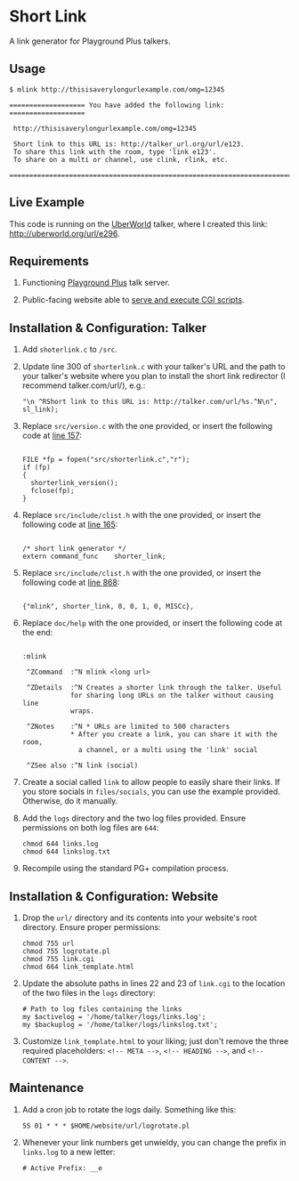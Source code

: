 # Short Link
A link generator for Playground Plus talkers.

## Usage

```
$ mlink http://thisisaverylongurlexample.com/omg=12345

=================== You have added the following link:  ===================

 http://thisisaverylongurlexample.com/omg=12345

 Short link to this URL is: http://talker_url.org/url/e123.
 To share this link with the room, type 'link e123'.
 To share on a multi or channel, use clink, rlink, etc.
   
===========================================================================
````

## Live Example
This code is running on the [UberWorld](http://uberworld.org) talker, where I created this link: http://uberworld.org/url/e296.

## Requirements

1. Functioning [Playground Plus](https://github.com/talkers/pgplus) talk server.

1. Public-facing website able to [serve and execute CGI scripts](https://www.techrepublic.com/blog/diy-it-guy/diy-enable-cgi-on-your-apache-server/).

## Installation & Configuration: Talker

1. Add `shoterlink.c` to `/src`.

1. Update line 300 of `shorterlink.c` with your talker's URL and the path to your talker's website where you plan to install the short link redirector (I recommend talker.com/url/), e.g.:

    ```
    "\n ^RShort link to this URL is: http://talker.com/url/%s.^N\n", sl_link);
    ```

1. Replace `src/version.c` with the one provided, or insert the following code at [line 157](https://github.com/talkers/pgplus/blob/master/src/version.c#L157):

    ```

    FILE *fp = fopen("src/shorterlink.c","r");
    if (fp)
    {
      shorterlink_version();
      fclose(fp);
    }

    ```

1. Replace `src/include/clist.h` with the one provided, or insert the following code at [line 165](https://github.com/talkers/pgplus/blob/master/src/include/clist.h#L165):

    ```

    /* short link generator */
    extern command_func    shorter_link;

    ```

1. Replace `src/include/clist.h` with the one provided, or insert the following code at [line 868](https://github.com/talkers/pgplus/blob/master/src/include/clist.h#L868):

    ```
    
    {"mlink", shorter_link, 0, 0, 1, 0, MISCc},
    
    ```

1. Replace `doc/help` with the one provided, or insert the following code at the end:

    ```
    
    :mlink

     ^ZCommand  :^N mlink <long url>
 
     ^ZDetails  :^N Creates a shorter link through the talker. Useful
                for sharing long URLs on the talker without causing line
                wraps.
 
     ^ZNotes    :^N * URLs are limited to 500 characters
                * After you create a link, you can share it with the room,
                  a channel, or a multi using the 'link' social

     ^ZSee also :^N link (social)
    ```
    
1. Create a social called `link` to allow people to easily share their links. If you store socials in `files/socials`, you can use the example provided. Otherwise, do it manually.

1. Add the `logs` directory and the two log files provided. Ensure permissions on both log files are `644`:

    ```
    chmod 644 links.log 
    chmod 644 linkslog.txt
    ```

1. Recompile using the standard PG+ compilation process.

## Installation & Configuration: Website

1. Drop the `url/` directory and its contents into your website's root directory. Ensure proper permissions:

    ```
    chmod 755 url
    chmod 755 logrotate.pl
    chmod 755 link.cgi
    chmod 664 link_template.html
    ```
 
 1. Update the absolute paths in lines 22 and 23 of `link.cgi` to the location of the two files in the `logs` directory:
 
    ```
    # Path to log files containing the links
    my $activelog = '/home/talker/logs/links.log';
    my $backuplog = '/home/talker/logs/linkslog.txt';
    ````
 
1. Customize `link_template.html` to your liking; just don't remove the three required placeholders: `<!-- META -->`, `<!-- HEADING -->`, and `<!-- CONTENT -->`.

## Maintenance
1. Add a cron job to rotate the logs daily. Something like this:

    ```
    55 01 * * * $HOME/website/url/logrotate.pl
    ```

2. Whenever your link numbers get unwieldy, you can change the prefix in `links.log` to a new letter:

    ```
    # Active Prefix: __e
    ```
 
